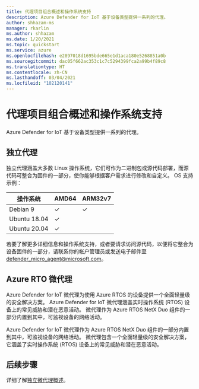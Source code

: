 ```yaml
---
title: 代理项目组合概述和操作系统支持
description: Azure Defender for IoT 基于设备类型提供一系列的代理。
author: shhazam-ms
manager: rkarlin
ms.author: shhazam
ms.date: 1/20/2021
ms.topic: quickstart
ms.service: azure
ms.openlocfilehash: e2897018d1695bde665e1d1aca180e5268851a0b
ms.sourcegitcommit: dac05f662ac353c1c7c5294399fca2a99b4f89c8
ms.translationtype: HT
ms.contentlocale: zh-CN
ms.lasthandoff: 03/04/2021
ms.locfileid: "102120141"
---
```

# <a name="agent-portfolio-overview-and-os-support"></a>代理项目组合概述和操作系统支持 

Azure Defender for IoT 基于设备类型提供一系列的代理。 

## <a name="standalone-agent"></a>独立代理

独立代理涵盖大多数 Linux 操作系统，它们可作为二进制包或源代码部署，而源代码可整合为固件的一部分，使你能够根据客户需求进行修改和自定义。 OS 支持示例： 

| 操作系统 | AMD64 | ARM32v7 |
|--|--|--|
| Debian 9 | ✓ | ✓ |
| Ubuntu 18.04 | ✓ |  |
| Ubuntu 20.04 | ✓ |  |

若要了解更多详细信息和操作系统支持，或者要请求访问源代码，以便将它整合为设备固件的一部分，请联系你的帐户管理员或发送电子邮件至 <defender_micro_agent@microsoft.com>。 

## <a name="azure-rtos-micro-agent"></a>Azure RTO 微代理

Azure Defender for IoT 微代理为使用 Azure RTOS 的设备提供一个全面轻量级的安全解决方案。 Azure Defender for IoT 微代理涵盖实时操作系统 (RTOS) 设备上的常见威胁和潜在恶意活动。 微代理作为 Azure RTOS NetX Duo 组件的一部分内置到其中，可监视设备的网络活动。 

Azure Defender for IoT 微代理作为 Azure RTOS NetX Duo 组件的一部分内置到其中，可监视设备的网络活动。 微代理包含一个全面轻量级的安全解决方案，它涵盖了实时操作系统 (RTOS) 设备上的常见威胁和潜在恶意活动。

## <a name="next-steps"></a>后续步骤

详细了解[独立微代理概述](concept-standalone-micro-agent-overview.md)。